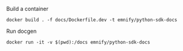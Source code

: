 Build a container

`docker build . -f docs/Dockerfile.dev -t emnify/python-sdk-docs`

Run docgen

`docker run -it -v $(pwd):/docs emnify/python-sdk-docs`
